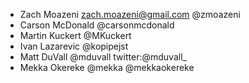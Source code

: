 * Zach Moazeni <zach.moazeni@gmail.com> @zmoazeni
* Carson McDonald @carsonmcdonald
* Martin Kuckert @MKuckert
* Ivan Lazarevic @kopipejst
* Matt DuVall @mduvall twitter:@mduvall_
* Mekka Okereke @mekka @mekkaokereke
